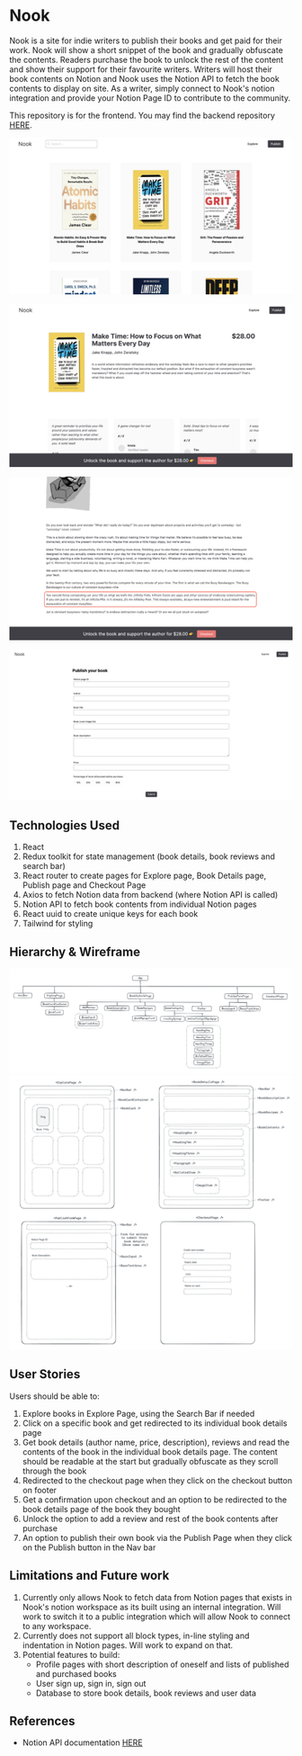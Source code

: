 # Nook

Nook is a site for indie writers to publish their books and get paid for their work. Nook will show a short snippet of the book and gradually obfuscate the contents. Readers purchase the book to unlock the rest of the content and show their support for their favourite writers. Writers will host their book contents on Notion and Nook uses the Notion API to fetch the book contents to display on site. As a writer, simply connect to Nook's notion integration and provide your Notion Page ID to contribute to the community.

This repository is for the frontend. You may find the backend repository [HERE](https://github.com/awhuiyun/nook-server).

<kbd>![Explore Page screenshot](images/ExplorePage.png) </kbd>

<kbd>![Book Details Page screenshot](images/BookDetailsPage.png)</kbd>

<kbd>![Example of obfuscation screenshot](images/ObfuscateExample.png)</kbd>

<kbd>![Publish page screenshot](images/PublishPage.png)</kbd>

## Technologies Used

1. React
2. Redux toolkit for state management (book details, book reviews and search bar)
3. React router to create pages for Explore page, Book Details page, Publish page and Checkout Page
4. Axios to fetch Notion data from backend (where Notion API is called)
5. Notion API to fetch book contents from individual Notion pages
6. React uuid to create unique keys for each book
7. Tailwind for styling

## Hierarchy & Wireframe

<kbd>![Hierarchy screenshot](images/Hierarchy.png)</kbd>
<kbd>![Wireframe screenshot](images/Wireframe.png)</kbd>

## User Stories

Users should be able to:

1. Explore books in Explore Page, using the Search Bar if needed
2. Click on a specific book and get redirected to its individual book details page
3. Get book details (author name, price, description), reviews and read the contents of the book in the individual book details page. The content should be readable at the start but gradually obfuscate as they scroll through the book
4. Redirected to the checkout page when they click on the checkout button on footer
5. Get a confirmation upon checkout and an option to be redirected to the book details page of the book they bought
6. Unlock the option to add a review and rest of the book contents after purchase
7. An option to publish their own book via the Publish Page when they click on the Publish button in the Nav bar

## Limitations and Future work

1. Currently only allows Nook to fetch data from Notion pages that exists in Nook's notion workspace as its built using an internal integration. Will work to switch it to a public integration which will allow Nook to connect to any workspace.
2. Currently does not support all block types, in-line styling and indentation in Notion pages. Will work to expand on that.
3. Potential features to build:
   - Profile pages with short description of oneself and lists of published and purchased books
   - User sign up, sign in, sign out
   - Database to store book details, book reviews and user data

## References

- Notion API documentation [HERE](https://developers.notion.com/reference/intro)

